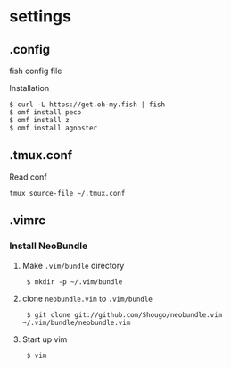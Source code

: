 # settings

## .config

fish config file

Installation
```
$ curl -L https://get.oh-my.fish | fish
$ omf install peco
$ omf install z
$ omf install agnoster
```

## .tmux.conf

Read conf 
```
tmux source-file ~/.tmux.conf
```

## .vimrc

### Install NeoBundle
1. Make `.vim/bundle` directory  

        $ mkdir -p ~/.vim/bundle


1. clone `neobundle.vim` to `.vim/bundle`

        $ git clone git://github.com/Shougo/neobundle.vim ~/.vim/bundle/neobundle.vim

1. Start up vim

        $ vim

